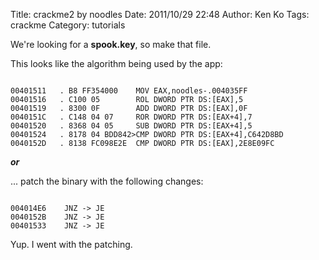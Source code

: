 Title: crackme2 by noodles
Date: 2011/10/29 22:48
Author: Ken Ko
Tags: crackme
Category: tutorials

We're looking for a <strong>spook.key</strong>, so make that file. 

This looks like the algorithm being used by the app:

<code>
00401511   . B8 FF354000    MOV EAX,noodles-.004035FF
00401516   . C100 05        ROL DWORD PTR DS:[EAX],5
00401519   . 8300 0F        ADD DWORD PTR DS:[EAX],0F
0040151C   . C148 04 07     ROR DWORD PTR DS:[EAX+4],7
00401520   . 8368 04 05     SUB DWORD PTR DS:[EAX+4],5
00401524   . 8178 04 BDD842>CMP DWORD PTR DS:[EAX+4],C642D8BD
0040152D   . 8138 FC098E2E  CMP DWORD PTR DS:[EAX],2E8E09FC
</code>

<em><strong>or</strong></em>

... patch the binary with the following changes:

<code>
004014E6	JNZ -> JE
0040152B	JNZ -> JE
00401533	JNZ -> JE
</code>

Yup. I went with the patching.
